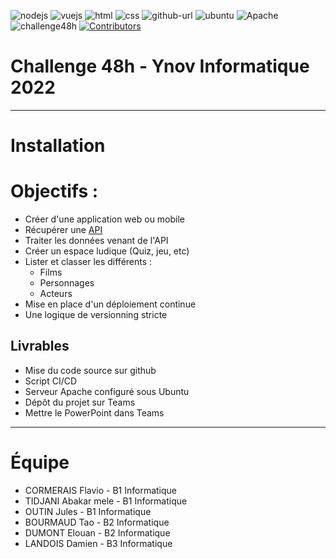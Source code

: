 <div id="top"></div>

![nodejs]
![vuejs]
![html]
![css]
![github-url]
![ubuntu]
![Apache]
![challenge48h]
[![Contributors][contributors-shield]][contributors-url]

<!-- Badge -->

# Challenge 48h - Ynov Informatique 2022

---

# Installation

# Objectifs :

- Créer d'une application web ou mobile
- Récupérer une [API](https://swapi.dev)
- Traiter les données venant de l'API
- Créer un espace ludique (Quiz, jeu, etc)
- Lister et classer les différents :
  - Films
  - Personnages
  - Acteurs
- Mise en place d'un déploiement continue
- Une logique de versionning stricte

## Livrables

- Mise du code source sur github
- Script CI/CD
- Serveur Apache configuré sous Ubuntu
- Dépôt du projet sur Teams
- Mettre le PowerPoint dans Teams

---

# Équipe

- CORMERAIS Flavio - B1 Informatique
- TIDJANI Abakar mele - B1 Informatique
- OUTIN Jules - B1 Informatique
- BOURMAUD Tao - B2 Informatique
- DUMONT Elouan - B2 Informatique
- LANDOIS Damien - B3 Informatique

<!-- Var -->

[contributors-shield]: https://img.shields.io/badge/Contributeurs-5-green?style=for-the-badge&logo=appveyor
[contributors-url]: https://github.com/ByMSRT/22challenge48h/graphs/contributors
[github-url]: https://img.shields.io/badge/GitHub-100000?style=for-the-badge&logo=github&logoColor=white
[ubuntu]: https://img.shields.io/badge/Ubuntu-E95420?style=for-the-badge&logo=ubuntu&logoColor=white
[html]: https://img.shields.io/badge/HTML-239120?style=for-the-badge&logo=html5&logoColor=white
[css]: https://img.shields.io/badge/CSS-239120?&style=for-the-badge&logo=css3&logoColor=white
[nodejs]: https://img.shields.io/badge/Node.js-43853D?style=for-the-badge&logo=node.js&logoColor=white
[vuejs]: https://img.shields.io/badge/Vue.js-35495E?style=for-the-badge&logo=vue.js&logoColor=4FC08D
[apache]: https://img.shields.io/badge/Apache%20Server-2-red?style=for-the-badge&logo=appveyor
[challenge48h]: https://img.shields.io/badge/Challenge48h-2022-blue?style=for-the-badge&logo=appveyor
